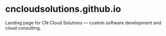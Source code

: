 # cncloudsolutions.github.io
Landing page for CN Cloud Solutions — custom software development and cloud consulting.
